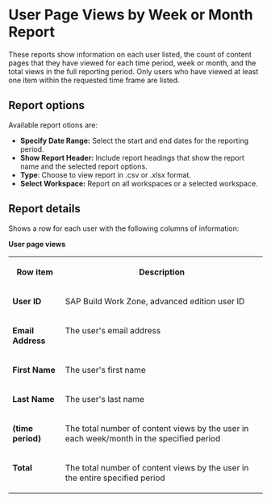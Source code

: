 <!-- loioa10a4f3b37c64b4b8ec617a55f068e09 -->

# User Page Views by Week or Month Report

These reports show information on each user listed, the count of content pages that they have viewed for each time period, week or month, and the total views in the full reporting period. Only users who have viewed at least one item within the requested time frame are listed.



<a name="loioa10a4f3b37c64b4b8ec617a55f068e09__section_d2k_5tw_ptb"/>

## Report options

Available report otions are:

-   **Specify Date Range:** Select the start and end dates for the reporting period.
-   **Show Report Header:** Include report headings that show the report name and the selected report options.
-   **Type**: Choose to view report in .csv or .xlsx format.
-   **Select Workspace:** Report on all workspaces or a selected workspace.



<a name="loioa10a4f3b37c64b4b8ec617a55f068e09__section_f2k_5tw_ptb"/>

## Report details

Shows a row for each user with the following columns of information:

**User page views**


<table>
<tr>
<th valign="top">

Row item



</th>
<th valign="top">

Description



</th>
</tr>
<tr>
<td valign="top">

**User ID** 



</td>
<td valign="top">

SAP Build Work Zone, advanced edition user ID



</td>
</tr>
<tr>
<td valign="top">

**Email Address** 



</td>
<td valign="top">

The user's email address



</td>
</tr>
<tr>
<td valign="top">

**First Name** 



</td>
<td valign="top">

The user's first name



</td>
</tr>
<tr>
<td valign="top">

**Last Name** 



</td>
<td valign="top">

The user's last name



</td>
</tr>
<tr>
<td valign="top">

**\(time period\)** 



</td>
<td valign="top">

The total number of content views by the user in each week/month in the specified period



</td>
</tr>
<tr>
<td valign="top">

**Total** 



</td>
<td valign="top">

The total number of content views by the user in the entire specified period



</td>
</tr>
</table>


